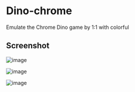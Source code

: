 # Dino-chrome

Emulate the Chrome Dino game by 1:1 with colorful

## Screenshot

![image](https://user-images.githubusercontent.com/90561566/185779788-52ff5d01-29f2-49cd-8bb5-99f4372d91ce.png)

![image](https://user-images.githubusercontent.com/90561566/185779841-c587c8c0-2e04-4301-93ed-12729a9def89.png)

![image](https://user-images.githubusercontent.com/90561566/185779859-3de0b8f4-196e-41df-aa1d-e0f9dfb076e8.png)
